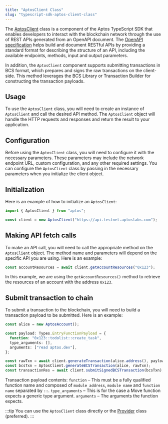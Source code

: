```yaml
---
title: "AptosClient Class"
slug: "typescript-sdk-aptos-client-class"
---
```


The [AptosClient](https://aptos-labs.github.io/ts-sdk-doc/classes/AptosClient.html) class is a component of the Aptos TypeScript SDK that enables developers to interact with the blockchain network through the use of REST APIs generated from an OpenAPI document. The [OpenAPI specification](https://spec.openapis.org/oas/v3.0.3) helps build and document RESTful APIs by providing a standard format for describing the structure of an API, including the available endpoints, methods, input and output parameters.

In addition, the `AptosClient` component supports submitting transactions in BCS format, which prepares and signs the raw transactions on the client-side. This method leverages the BCS Library or Transaction Builder for constructing the transaction payloads.

## Usage

To use the `AptosClient` class, you will need to create an instance of `AptosClient` and call the desired API method. The `AptosClient` object will handle the HTTP requests and responses and return the result to your application.

## Configuration

Before using the `AptosClient` class, you will need to configure it with the necessary parameters. These parameters may include the network endpoint URL, custom configuration, and any other required settings. You can configure the `AptosClient` class by passing in the necessary parameters when you initialize the client object.

## Initialization

Here is an example of how to initialize an `AptosClient`:

```ts
import { AptosClient } from "aptos";

const client = new AptosClient("https://api.testnet.aptoslabs.com");
```

## Making API fetch calls

To make an API call, you will need to call the appropriate method on the `AptosClient` object. The method name and parameters will depend on the specific API you are using. Here is an example:

```ts
const accountResources = await client.getAccountResources("0x123");
```

In this example, we are using the `getAccountResources()` method to retrieve the resources of an account with the address `0x123`.

## Submit transaction to chain

To submit a transaction to the blockchain, you will need to build a transaction payload to be submitted. Here is an example:

```ts
const alice = new AptosAccount();

const payload: Types.EntryFunctionPayload = {
  function: "0x123::todolist::create_task",
  type_arguments: [],
  arguments: ["read aptos.dev"],
};

const rawTxn = await client.generateTransaction(alice.address(), payload);
const bcsTxn = AptosClient.generateBCSTransaction(alice, rawTxn);
const transactionRes = await client.submitSignedBCSTransaction(bcsTxn);
```

Transaction payload contents:
`function` – This must be a fully qualified function name and composed of `module address`, `module name` and `function name` separated by `::`.
`type_arguments` – This is for the case a Move function expects a generic type argument.
`arguments` – The arguments the function expects.

:::tip
You can use the `AptosClient` class directly or the [Provider](./sdk-client-layer.md) class (preferred).
:::
